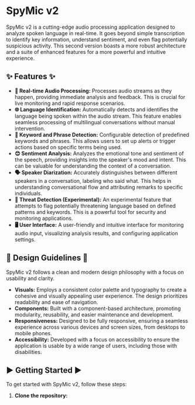 # SpyMic v2

SpyMic v2 is a cutting-edge audio processing application designed to analyze spoken language in real-time. It goes beyond simple transcription to identify key information, understand sentiment, and even flag potentially suspicious activity. This second version boasts a more robust architecture and a suite of enhanced features for a more powerful and intuitive experience.

## ✨ Features ✨

*   **🚀 Real-time Audio Processing:** Processes audio streams as they happen, providing immediate analysis and feedback. This is crucial for live monitoring and rapid response scenarios.
*   **🌐 Language Identification:** Automatically detects and identifies the language being spoken within the audio stream. This feature enables seamless processing of multilingual conversations without manual intervention.
*   **🔑 Keyword and Phrase Detection:** Configurable detection of predefined keywords and phrases. This allows users to set up alerts or trigger actions based on specific terms being used.
*   **😊 Sentiment Analysis:** Analyzes the emotional tone and sentiment of the speech, providing insights into the speaker's mood and intent. This can be valuable for understanding the context of a conversation.
*   **🗣️ Speaker Diarization:** Accurately distinguishes between different speakers in a conversation, labeling who said what. This helps in understanding conversational flow and attributing remarks to specific individuals.
*   **🚨 Threat Detection (Experimental):** An experimental feature that attempts to flag potentially threatening language based on defined patterns and keywords. This is a powerful tool for security and monitoring applications.
*   **🖥️ User Interface:** A user-friendly and intuitive interface for monitoring audio input, visualizing analysis results, and configuring application settings.

## 🎨 Design Guidelines 🎨

SpyMic v2 follows a clean and modern design philosophy with a focus on usability and clarity.

*   **Visuals:** Employs a consistent color palette and typography to create a cohesive and visually appealing user experience. The design prioritizes readability and ease of navigation.
*   **Components:** Built with a component-based architecture, promoting modularity, reusability, and easier maintenance and development.
*   **Responsiveness:** Designed to be fully responsive, ensuring a seamless experience across various devices and screen sizes, from desktops to mobile phones.
*   **Accessibility:** Developed with a focus on accessibility to ensure the application is usable by a wide range of users, including those with disabilities.

## ▶️ Getting Started ▶️

To get started with SpyMic v2, follow these steps:

1.  **Clone the repository:**
